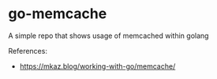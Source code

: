 # go-memcache

A simple repo that shows usage of memcached within golang

References:

- https://mkaz.blog/working-with-go/memcache/
